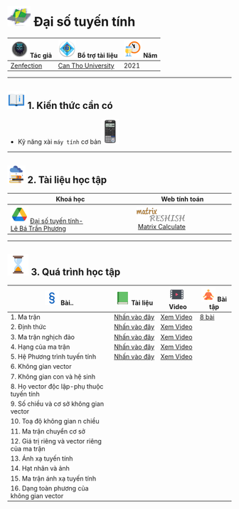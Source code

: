 # <img src="https://raw.githubusercontent.com/Zenfection/Image/master/2020/12/23-20-36-08-dstt.png" title="" alt="as" width="52"> Đại số tuyến tính

| <img src="https://raw.githubusercontent.com/Zenfection/Image/master/2021/03/20-14-36-27-logo%20cat.png" title="" alt="logo cat.png" width="40"> Tác giả | <img src="https://raw.githubusercontent.com/Zenfection/Image/master/2021/03/20-14-38-42-logo-ctu.png" title="" alt="logo-ctu.png" width="40"> Bổ trợ tài liệu | <img src="https://raw.githubusercontent.com/Zenfection/Image/master/2021/03/20-13-59-20-icons8-new_year's_eve.png" title="" alt="icons8-new_year's_eve.png" width="40"> Năm |
| ------------------------------------------------------------------------------------------------------------------------------------------------------- | ------------------------------------------------------------------------------------------------------------------------------------------------------------- | --------------------------------------------------------------------------------------------------------------------------------------------------------------------------- |
| [Zenfection](https://facebook.com/Zenfection)                                                                                                           | [Can Tho University](http://www.cit.ctu.edu.vn/)                                                                                                              | 2021                                                                                                                                                                        |

---

## <img src="https://raw.githubusercontent.com/Zenfection/Image/master/2020/12/23-22-00-06-icons8-user_manual.png" title="" alt="sd" width="40"> 1. Kiến thức cần có

- Kỹ năng xài `máy tính` cơ bản<img src="https://raw.githubusercontent.com/Zenfection/Image/master/2021/03/31-08-10-52-fx-580VN_X_F_CY-298A%20copy.png" title="" alt="fx-580VN_X_F_CY-298A copy.png" width="40"> 

---

## <img src="https://raw.githubusercontent.com/Zenfection/Image/master/2020/12/15-14-31-38-Cloud%20Library.png" title="" alt="S" width="40"> 2. Tài liệu học tập

| Khoá học                                                                                                                                                                                                                                                                                        | Web tính toán                                                                                                                                                                                     |
| ----------------------------------------------------------------------------------------------------------------------------------------------------------------------------------------------------------------------------------------------------------------------------------------------- | ------------------------------------------------------------------------------------------------------------------------------------------------------------------------------------------------- |
| <img src="https://raw.githubusercontent.com/Zenfection/Image/master/2021/03/20-16-12-37-icons8-google_drive.png" title="" alt="icons8-google_drive.png" width="40"> [Đại số tuyến tính-Lê Bá Trần Phương](https://drive.google.com/drive/folders/1s55CcmM3XX_F0oA5l-73Q5Xm1B4B9vX1?usp=sharing) | <img src="https://raw.githubusercontent.com/Zenfection/Image/master/2021/03/31-08-16-48-matrixLogo.png" title="" alt="matrixLogo.png" width="109"> [Matrix Calculate](https://matrixcalc.org/vi/) |

---

## ![icons8sandtimerpng](https://raw.githubusercontent.com/Zenfection/Image/master/2021/03/20-22-42-23-icons8-sand_timer.png) 3. Quá trình học tập

| ![icons8-section.png](https://raw.githubusercontent.com/Zenfection/Image/master/2021/03/31-08-30-37-icons8-section.png) Bài.. | ![icons8-green_book.png](https://raw.githubusercontent.com/Zenfection/Image/master/2021/03/31-08-30-15-icons8-green_book.png) Tài liệu      | ![icons8-movie_beginning.png](https://raw.githubusercontent.com/Zenfection/Image/master/2021/03/31-08-29-47-icons8-movie_beginning.png) Video | ![icons8-guru.png](https://raw.githubusercontent.com/Zenfection/Image/master/2021/03/31-08-30-54-icons8-guru.png) Bài tập |
| ----------------------------------------------------------------------------------------------------------------------------- | ------------------------------------------------------------------------------------------------------------------------------------------- | --------------------------------------------------------------------------------------------------------------------------------------------- | ------------------------------------------------------------------------------------------------------------------------- |
| 1. Ma trận                                                                                                                    | [Nhấn vào đây](https://github.com/Zenfection/CTU/blob/main/HocPhan/TN012-Dai_so_tuyen_tinh_va_hinh_hoc/Tailieu/1.MaTran.md)                 | [Xem Video](https://drive.google.com/drive/folders/1_F-vHHprUhWRtsNdE42F0XtQg99htPZk?usp=sharing)                                             | [8 bài](https://github.com/Zenfection/CTU/blob/main/HocPhan/TN012-Dai_so_tuyen_tinh_va_hinh_hoc/Baitap/1.Matran.md)       |
| 2. Định thức                                                                                                                  | [Nhấn vào đây](https://github.com/Zenfection/CTU/blob/main/HocPhan/TN012-Dai_so_tuyen_tinh_va_hinh_hoc/Tailieu/2.Dinhthuc.md)               | [Xem Video](https://drive.google.com/drive/folders/1iU65_nVv1ZAbNRIHK8XBbcbwPwr4ckPn?usp=sharing)                                             |                                                                                                                           |
| 3. Ma trận nghịch đảo                                                                                                         | [Nhấn vào đây](https://github.com/Zenfection/CTU/blob/main/HocPhan/TN012-Dai_so_tuyen_tinh_va_hinh_hoc/Tailieu/3.Matrannghichdao.md)        | [Xem Video](https://drive.google.com/drive/folders/1OrjT85vf6MXSjnCr6jHgRWDDp1c97cbY?usp=sharing)                                             |                                                                                                                           |
| 4. Hạng của ma trận                                                                                                           | [Nhấn vào đây](https://github.com/Zenfection/CTU/blob/main/HocPhan/TN012-Dai_so_tuyen_tinh_va_hinh_hoc/Tailieu/4.Hangcuamatran.md)          | [Xem Video](https://drive.google.com/drive/folders/1HoCm4SvpvYRuNFL-3DUXM1mfB2LDinqG?usp=sharing)                                             |                                                                                                                           |
| 5. Hệ Phương trình tuyến tính                                                                                                 | [Nhấn vào đây](https://github.com/Zenfection/CTU/blob/main/HocPhan/TN012-Dai_so_tuyen_tinh_va_hinh_hoc/Tailieu/5.Hephuongtrinhtuyentinh.md) | [Xem Video](https://drive.google.com/drive/folders/1mwGRG7Mrqv8wQG0FikNmm4NutGtZh2jT?usp=sharing)                                             |                                                                                                                           |
| 6. Không gian vector                                                                                                          |                                                                                                                                             |                                                                                                                                               |                                                                                                                           |
| 7. Không gian con và hệ sinh                                                                                                  |                                                                                                                                             |                                                                                                                                               |                                                                                                                           |
| 8. Họ vector độc lập-phụ thuộc tuyến tính                                                                                     |                                                                                                                                             |                                                                                                                                               |                                                                                                                           |
| 9. Số chiều và cơ sở không gian vector                                                                                        |                                                                                                                                             |                                                                                                                                               |                                                                                                                           |
| 10. Toạ độ không gian n chiều                                                                                                 |                                                                                                                                             |                                                                                                                                               |                                                                                                                           |
| 11. Ma trận chuyển cơ sở                                                                                                      |                                                                                                                                             |                                                                                                                                               |                                                                                                                           |
| 12. Giá trị riêng và vector riêng của ma trận                                                                                 |                                                                                                                                             |                                                                                                                                               |                                                                                                                           |
| 13. Ánh xạ tuyến tính                                                                                                         |                                                                                                                                             |                                                                                                                                               |                                                                                                                           |
| 14. Hạt nhân và ảnh                                                                                                           |                                                                                                                                             |                                                                                                                                               |                                                                                                                           |
| 15. Ma trận ánh xạ tuyến tính                                                                                                 |                                                                                                                                             |                                                                                                                                               |                                                                                                                           |
| 16. Dạng toàn phương của không gian vector                                                                                    |                                                                                                                                             |                                                                                                                                               |                                                                                                                           |

